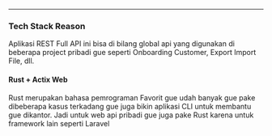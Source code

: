 ---

### Tech Stack Reason
Aplikasi REST Full API ini bisa di bilang global api yang digunakan di beberapa project pribadi gue seperti Onboarding Customer, Export Import File, dll.

#### Rust + Actix Web
Rust merupakan bahasa pemrograman Favorit gue udah banyak gue pake dibeberapa kasus terkadang gue juga bikin aplikasi CLI untuk membantu gue dikantor. Jadi untuk web api pribadi gue juga pake Rust karena untuk framework lain seperti Laravel
